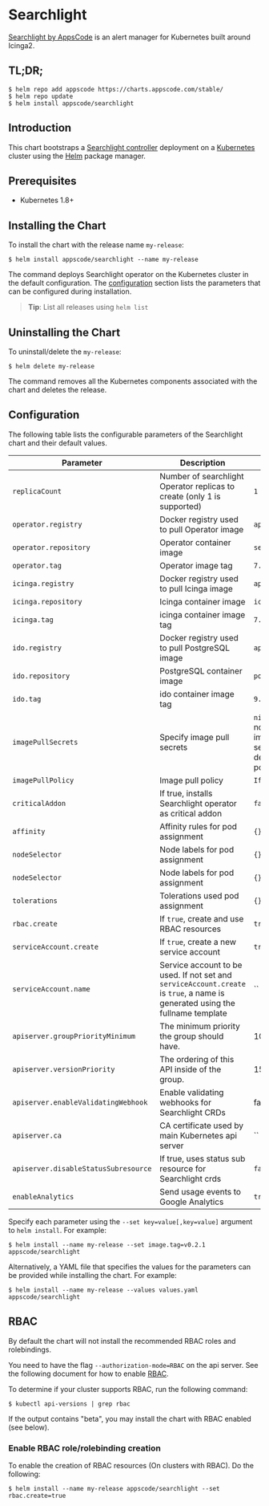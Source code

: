 # Searchlight
[Searchlight by AppsCode](https://github.com/appscode/searchlight) is an alert manager for Kubernetes built around Icinga2.

## TL;DR;

```console
$ helm repo add appscode https://charts.appscode.com/stable/
$ helm repo update
$ helm install appscode/searchlight
```

## Introduction

This chart bootstraps a [Searchlight controller](https://github.com/appscode/searchlight) deployment on a [Kubernetes](http://kubernetes.io) cluster using the [Helm](https://helm.sh) package manager.

## Prerequisites

- Kubernetes 1.8+

## Installing the Chart
To install the chart with the release name `my-release`:

```console
$ helm install appscode/searchlight --name my-release
```

The command deploys Searchlight operator on the Kubernetes cluster in the default configuration. The [configuration](#configuration) section lists the parameters that can be configured during installation.

> **Tip**: List all releases using `helm list`

## Uninstalling the Chart

To uninstall/delete the `my-release`:

```console
$ helm delete my-release
```

The command removes all the Kubernetes components associated with the chart and deletes the release.

## Configuration

The following table lists the configurable parameters of the Searchlight chart and their default values.

| Parameter                            | Description                                                             | Default            |
| ------------------------------------ | -----------------------------------------------------------------       | ------------------ |
| `replicaCount`                       | Number of searchlight Operator replicas to create (only 1 is supported) | `1`                |
| `operator.registry`                  | Docker registry used to pull Operator image                             | `appscode`         |
| `operator.repository`                | Operator container image                                                | `searchlight`      |
| `operator.tag`                       | Operator image tag                                                      | `7.0.0`       |
| `icinga.registry`                    | Docker registry used to pull Icinga image                               | `appscode`         |
| `icinga.repository`                  | Icinga container image                                                  | `icinga`           |
| `icinga.tag`                         | icinga container image tag                                              | `7.0.0-k8s`   |
| `ido.registry`                       | Docker registry used to pull PostgreSQL image                           | `appscode`         |
| `ido.repository`                     | PostgreSQL container image                                              | `postgress`        |
| `ido.tag`                            | ido container image tag                                                 | `9.5-alpine`       |
| `imagePullSecrets`                   | Specify image pull secrets                                              | `nil` (does not add image pull secrets to deployed pods) |
| `imagePullPolicy`                    | Image pull policy                                                       | `IfNotPresent`     |
| `criticalAddon`                      | If true, installs Searchlight operator as critical addon                | `false`            |
| `affinity`                           | Affinity rules for pod assignment                                       | `{}`               |
| `nodeSelector`                       | Node labels for pod assignment                                          | `{}`               |
| `nodeSelector`                       | Node labels for pod assignment                                          | `{}`               |
| `tolerations`                        | Tolerations used pod assignment                                         | `{}`               |
| `rbac.create`                        | If `true`, create and use RBAC resources                                | `true`             |
| `serviceAccount.create`              | If `true`, create a new service account                                 | `true`             |
| `serviceAccount.name`                | Service account to be used. If not set and `serviceAccount.create` is `true`, a name is generated using the fullname template | `` |
| `apiserver.groupPriorityMinimum`     | The minimum priority the group should have.                             | 10000              |
| `apiserver.versionPriority`          | The ordering of this API inside of the group.                           | 15                 |
| `apiserver.enableValidatingWebhook`  | Enable validating webhooks for Searchlight CRDs                         | false              |
| `apiserver.ca`                       | CA certificate used by main Kubernetes api server                       | ``                 |
| `apiserver.disableStatusSubresource` | If true, uses status sub resource for Searchlight crds                  | `false`            |
| `enableAnalytics`                    | Send usage events to Google Analytics                                   | `true`             |

Specify each parameter using the `--set key=value[,key=value]` argument to `helm install`. For example:

```console
$ helm install --name my-release --set image.tag=v0.2.1 appscode/searchlight
```

Alternatively, a YAML file that specifies the values for the parameters can be provided while
installing the chart. For example:

```console
$ helm install --name my-release --values values.yaml appscode/searchlight
```

## RBAC
By default the chart will not install the recommended RBAC roles and rolebindings.

You need to have the flag `--authorization-mode=RBAC` on the api server. See the following document for how to enable [RBAC](https://kubernetes.io/docs/admin/authorization/rbac/).

To determine if your cluster supports RBAC, run the following command:

```console
$ kubectl api-versions | grep rbac
```

If the output contains "beta", you may install the chart with RBAC enabled (see below).

### Enable RBAC role/rolebinding creation

To enable the creation of RBAC resources (On clusters with RBAC). Do the following:

```console
$ helm install --name my-release appscode/searchlight --set rbac.create=true
```
